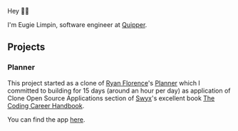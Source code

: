 Hey 👋🏼

I'm Eugie Limpin, software engineer at <a href="https://quipper.com" target="_blank" rel="noreferrer noopener">Quipper</a>.

## Projects

### Planner

This project started as a clone of [Ryan Florence](https://twitter.com/ryanflorence)'s
[Planner](https://planner.now.sh) which I committed to building for 15 days
(around an hour per day) as application of Clone Open Source
Applications section of [Swyx](https://twitter.com/swyx)'s excellent book
[The Coding Career Handbook](https://www.learninpublic.org/).

You can find the app <a href="https://planner-pearl.vercel.app/" target="_blank">here</a>.